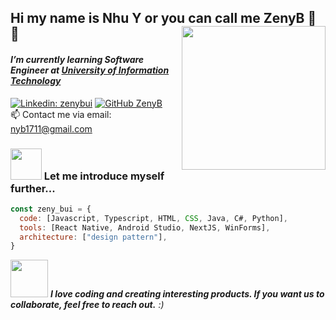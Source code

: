 <h2>  Hi my name is Nhu Y or you can call me ZenyB 👋
<img align='right' src="https://encrypted-tbn0.gstatic.com/images?q=tbn:ANd9GcRis0wpxYPB9zNFqLAaWYAqvtnT1svEuhVMxUsxFWKoEg&s" width="230">
🌱 <h4><em>I’m currently learning Software Engineer at <a href="https://www.uit.edu.vn/">University of Information Technology</a>
</em></h4>

[![Linkedin: zenybui](https://img.shields.io/badge/-zenybui-blue?style=flat-square&logo=Linkedin&logoColor=white&link=https://www.linkedin.com/in/zenybui/)](https://www.linkedin.com/in/zenybui/)
[![GitHub ZenyB](https://img.shields.io/github/followers/ZenyB?label=follow&style=social)](https://github.com/ZenyB)
<br/>
📫 Contact me via email: nyb1711@gmail.com

### <img src="https://w7.pngwing.com/pngs/492/922/png-transparent-jedi-avatar-user-profile-user-account-royaltyfree.png" width="50">   Let me introduce myself further...

```javascript
const zeny_bui = {
  code: [Javascript, Typescript, HTML, CSS, Java, C#, Python],
  tools: [React Native, Android Studio, NextJS, WinForms],
  architecture: ["design pattern"],
}
```

<img src="![image](https://github.com/ZenyB/ZenyB/assets/106144398/7e072d21-8308-43b4-88dd-f5707f7ea177)
" width="60"> <em><b>I love coding and creating interesting products. If you want us to collaborate, feel free to reach out.</b> :)</em>

<!--
**ZenyB/ZenyB** is a ✨ _special_ ✨ repository because its `README.md` (this file) appears on your GitHub profile.

Here are some ideas to get you started:

- 🔭 I’m currently working on ...
- 🌱 I’m currently learning ...
- 👯 I’m looking to collaborate on ...
- 🤔 I’m looking for help with ...
- 💬 Ask me about ...
- 📫 How to reach me: ...
- 😄 Pronouns: ...
- ⚡ Fun fact: ...
-->
